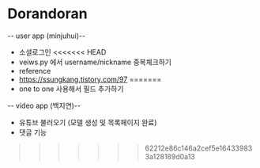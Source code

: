 # Dorandoran

-- user app (minjuhui)--
* 소셜로그인
<<<<<<< HEAD
* veiws.py 에서 username/nickname 중복체크하기 
* reference
* https://ssungkang.tistory.com/97 
=======
* one to one 사용해서 필드 추가하기

-- video app (백지연)--
* 유튜브 불러오기 (모델 생성 및 목록페이지 완료)
* 댓글 기능
>>>>>>> 62212e86c146a2cef5e164339833a128189d0a13
